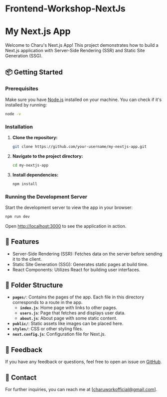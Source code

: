# Frontend-Workshop-NextJs

# My Next.js App

Welcome to Charu's Next.js App! This project demonstrates how to build a Next.js application with Server-Side Rendering (SSR) and Static Site Generation (SSG).

## 📦 Getting Started

### Prerequisites

Make sure you have [Node.js](https://nodejs.org/) installed on your machine. You can check if it's installed by running:

```bash
node -v
```

### Installation

1. **Clone the repository:**

   ```bash
   git clone https://github.com/your-username/my-nextjs-app.git
   ```

2. **Navigate to the project directory:**

   ```bash
   cd my-nextjs-app
   ```

3. **Install dependencies:**

   ```bash
   npm install
   ```

### Running the Development Server

Start the development server to view the app in your browser:

```bash
npm run dev
```

Open [http://localhost:3000](http://localhost:3000) to see the application in action.

## 🚀 Features

- Server-Side Rendering (SSR): Fetches data on the server before sending it to the client.
- Static Site Generation (SSG): Generates static pages at build time.
- React Components: Utilizes React for building user interfaces.

## 📂 Folder Structure

- **`pages/`**: Contains the pages of the app. Each file in this directory corresponds to a route in the app.
  - **`index.js`**: Home page with links to other pages.
  - **`users.js`**: Page that fetches and displays user data.
  - **`about.js`**: About page with some static content.
- **`public/`**: Static assets like images can be placed here.
- **`styles/`**: CSS or other styling files.
- **`next.config.js`**: Configuration file for Next.js.


## 💬 Feedback

If you have any feedback or questions, feel free to open an issue on [GitHub](https://github.com/charus-dev/Frontend-Workshop-NextJs/issues).

## 📧 Contact

For further inquiries, you can reach me at [charuworkofficial@gmail.com].
